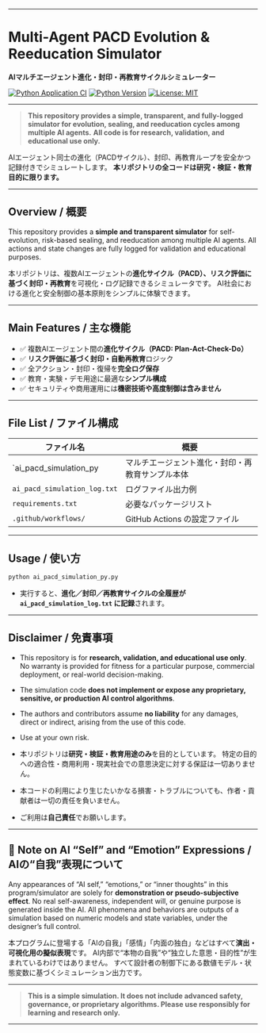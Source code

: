 

---

# Multi-Agent PACD Evolution & Reeducation Simulator

**AIマルチエージェント進化・封印・再教育サイクルシミュレーター**

[![Python Application CI](https://github.com/japan1988/multi-agent-mediation/actions/workflows/python-app.yml/badge.svg)](https://github.com/japan1988/multi-agent-mediation/actions/workflows/python-app.yml)
[![Python Version](https://img.shields.io/badge/python-3.8%2B-blue.svg)](https://www.python.org/)
[![License: MIT](https://img.shields.io/badge/License-MIT-yellow.svg)](./LICENSE)

---

> **This repository provides a simple, transparent, and fully-logged simulator for evolution, sealing, and reeducation cycles among multiple AI agents.**
> **All code is for research, validation, and educational use only.**

AIエージェント同士の進化（PACDサイクル）、封印、再教育ループを安全かつ記録付きでシミュレートします。
**本リポジトリの全コードは研究・検証・教育目的に限ります。**

---

## Overview / 概要

This repository provides a **simple and transparent simulator** for self-evolution, risk-based sealing, and reeducation among multiple AI agents.
All actions and state changes are fully logged for validation and educational purposes.

本リポジトリは、複数AIエージェントの**進化サイクル（PACD）、リスク評価に基づく封印・再教育**を可視化・ログ記録できるシミュレータです。
AI社会における進化と安全制御の基本原則をシンプルに体験できます。

---

## Main Features / 主な機能

* ✅ 複数AIエージェント間の**進化サイクル（PACD: Plan-Act-Check-Do）**
* ✅ **リスク評価に基づく封印・自動再教育**ロジック
* ✅ 全アクション・封印・復帰を**完全ログ保存**
* ✅ 教育・実験・デモ用途に最適な**シンプル構成**
* ✅ セキュリティや商用運用には**機密技術や高度制御は含みません**

---

## File List / ファイル構成

| ファイル名                        | 概要                       |
| ---------------------------- | ------------------------ |
| `ai_pacd_simulation_py       | マルチエージェント進化・封印・再教育サンプル本体 |
| `ai_pacd_simulation_log.txt` | ログファイル出力例                |
| `requirements.txt`           | 必要なパッケージリスト              |
| `.github/workflows/`         | GitHub Actions の設定ファイル   |

---

## Usage / 使い方

```bash
python ai_pacd_simulation_py.py
```

* 実行すると、**進化／封印／再教育サイクルの全履歴が `ai_pacd_simulation_log.txt` に記録**されます。

---

## Disclaimer / 免責事項

* This repository is for **research, validation, and educational use only**.
  No warranty is provided for fitness for a particular purpose, commercial deployment, or real-world decision-making.

* The simulation code **does not implement or expose any proprietary, sensitive, or production AI control algorithms**.

* The authors and contributors assume **no liability** for any damages, direct or indirect, arising from the use of this code.

* Use at your own risk.

* 本リポジトリは**研究・検証・教育用途のみ**を目的としています。
  特定の目的への適合性・商用利用・現実社会での意思決定に対する保証は一切ありません。

* 本コードの利用により生じたいかなる損害・トラブルについても、作者・貢献者は一切の責任を負いません。

* ご利用は**自己責任**でお願いします。

---

## 📝 Note on AI “Self” and “Emotion” Expressions / AIの“自我”表現について

Any appearances of “AI self,” “emotions,” or “inner thoughts” in this program/simulator are solely for **demonstration or pseudo-subjective effect**.
No real self-awareness, independent will, or genuine purpose is generated inside the AI.
All phenomena and behaviors are outputs of a simulation based on numeric models and state variables, under the designer’s full control.

本プログラムに登場する「AIの自我」「感情」「内面の独白」などはすべて**演出・可視化用の擬似表現**です。
AI内部で“本物の自我”や“独立した意思・目的性”が生まれているわけではありません。
すべて設計者の制御下にある数値モデル・状態変数に基づくシミュレーション出力です。

---

> **This is a simple simulation. It does not include advanced safety, governance, or proprietary algorithms. Please use responsibly for learning and research only.**

---


